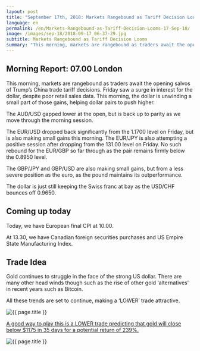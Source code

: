 ```yaml
---
layout: post
title: "September 17th, 2018: Markets Rangebound as Tariff Decision Looms"
language: en
permalink: /en/Markets-Rangebound-as-Tariff-Decision-Looms-17-Sep-18/
image: /images/sep-18/2018-09-17_06-37-29.jpg
subtitle: Markets Rangebound as Tariff Decision Looms
summary: "This morning, markets are rangebound as traders await the opening salvos of Trump’s China trade tariff decisions"
---
```

## Morning Report: 07.00 London

This morning, markets are rangebound as traders await the opening salvos of Trump’s China trade tariff decisions. Friday saw a surge in interest for the dollar, despite poor retail sales data. This morning, the dollar is unwinding a small part of those gains, helping dollar pairs to push higher. 

The AUD/USD gapped lower at the open, but is back up to parity as we move through the morning session. 

The EUR/USD dropped back significantly from the 1.1700 level on Friday, but is also making small gains this morning. The EUR/JPY is also attempting a positive session after dropping from the 131.00 level on Friday. No such rebound for the EUR/GBP so far through as the pair remains firmly below the 0.8950 level. 

The GBP/JPY and GBP/USD are also making small gains, but from a less severe position as the euro, as the pound maintains its outperformance.

The dollar is just still keeping the Swiss franc at bay as the USD/CHF bounces off 0.9650. 

## Coming up today

Today, we have European final CPI at 10.00. 

At 13.30, we have Canadian foreign securities purchases and US Empire State Manufacturing Index. 

## Trade Idea

Gold continues to struggle in the face of the strong US dollar. There are many other head winds though such as the rise of other gold ‘alternatives’ in recent years such as Bitcoin. 

All these trends are set to continue, making a ‘LOWER’ trade attractive.

<img class="post-image" src="{{ site.url }}/images/sep-18/2018-09-17_06-37-29.jpg" alt="{{ page.title }}" title="{{ page.title }}">

<a href="%LINK%%?currency=GBP&market=commodities&underlying=frxXAUUSD&formname=higherlower&duration_amount=35&duration_units=d&amount=10&amount_type=stake&expiry_type=duration&barrier=1175" target="_blank">A good way to play this is a LOWER trade predicting that gold will close below $1175 in 35 days for a potential return of 239%.</a>

<img class="post-image" src="{{ site.url }}/images/sep-18/2018-09-17_06-43-21.jpg" alt="{{ page.title }}" title="{{ page.title }}">